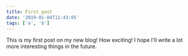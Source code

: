 ```yaml
---
title: First post
date: '2019-01-04T11:43:05'
tags: ['a', 'b']
---
```


This is my first post on my new blog! How exciting!
I hope I'll write a lot more interesting things in the future.
